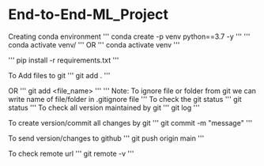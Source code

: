 # End-to-End-ML_Project

Creating conda environment
'''
conda create -p venv python==3.7 -y
'''
'''
conda activate venv/
'''
OR 
'''
conda activate venv
'''

'''
pip install -r requirements.txt
'''

To Add files to git
'''
git add .
'''

OR
'''
git add <file_name>
'''
'''
Note: To ignore file or folder from git we can write name of file/folder in .gitignore file
'''
To check the git status 
'''
git status
'''
To check all version maintained by git
'''
git log
'''

To create version/commit all changes by git
'''
git commit -m "message"
'''

To send version/changes to github
'''
git push origin main
'''

To check remote url 
'''
git remote -v
'''